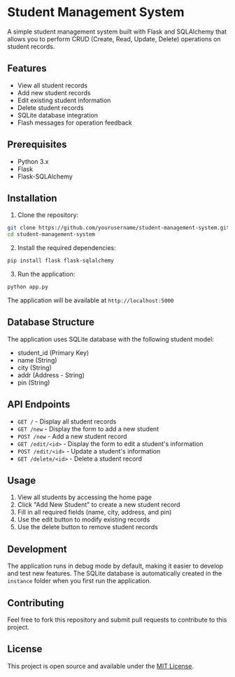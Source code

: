 # Student Management System

A simple student management system built with Flask and SQLAlchemy that allows you to perform CRUD (Create, Read, Update, Delete) operations on student records.

## Features

- View all student records
- Add new student records
- Edit existing student information
- Delete student records
- SQLite database integration
- Flash messages for operation feedback

## Prerequisites

- Python 3.x
- Flask
- Flask-SQLAlchemy

## Installation

1. Clone the repository:
```bash
git clone https://github.com/yourusername/student-management-system.git
cd student-management-system
```

2. Install the required dependencies:
```bash
pip install flask flask-sqlalchemy
```

3. Run the application:
```bash
python app.py
```

The application will be available at `http://localhost:5000`

## Database Structure

The application uses SQLite database with the following student model:

- student_id (Primary Key)
- name (String)
- city (String)
- addr (Address - String)
- pin (String)

## API Endpoints

- `GET /` - Display all student records
- `GET /new` - Display the form to add a new student
- `POST /new` - Add a new student record
- `GET /edit/<id>` - Display the form to edit a student's information
- `POST /edit/<id>` - Update a student's information
- `GET /delete/<id>` - Delete a student record

## Usage

1. View all students by accessing the home page
2. Click "Add New Student" to create a new student record
3. Fill in all required fields (name, city, address, and pin)
4. Use the edit button to modify existing records
5. Use the delete button to remove student records

## Development

The application runs in debug mode by default, making it easier to develop and test new features. The SQLite database is automatically created in the `instance` folder when you first run the application.

## Contributing

Feel free to fork this repository and submit pull requests to contribute to this project.

## License

This project is open source and available under the [MIT License](LICENSE).
